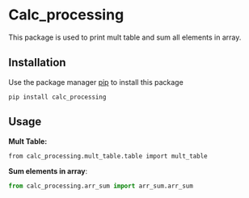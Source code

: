# Calc_processing

This package is used to print mult table and sum all elements in array.


## Installation

Use the package manager [pip](https://pip.pypa.io/eng/stable) to install this package

`pip install calc_processing`

## Usage

**Mult Table:**

```bash
from calc_processing.mult_table.table import mult_table
```

**Sum elements in array**:

```python
from calc_processing.arr_sum import arr_sum.arr_sum
```

